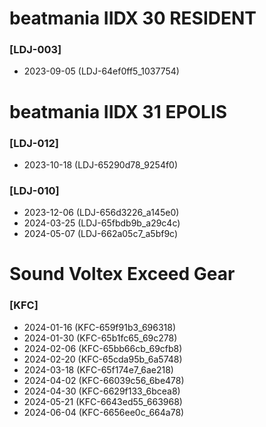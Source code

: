 # beatmania IIDX 30 RESIDENT
### [LDJ-003]
- 2023-09-05 (LDJ-64ef0ff5_1037754)

# beatmania IIDX 31 EPOLIS
### [LDJ-012]
- 2023-10-18 (LDJ-65290d78_9254f0)

### [LDJ-010]
- 2023-12-06 (LDJ-656d3226_a145e0)
- 2024-03-25 (LDJ-65fbdb9b_a29c4c)
- 2024-05-07 (LDJ-662a05c7_a5bf9c)

# Sound Voltex Exceed Gear 
### [KFC]
- 2024-01-16 (KFC-659f91b3_696318)
- 2024-01-30 (KFC-65b1fc65_69c278)
- 2024-02-06 (KFC-65bb66cb_69cfb8)
- 2024-02-20 (KFC-65cda95b_6a5748)
- 2024-03-18 (KFC-65f174e7_6ae218)
- 2024-04-02 (KFC-66039c56_6be478)
- 2024-04-30 (KFC-6629f133_6bcea8)
- 2024-05-21 (KFC-6643ed55_663968)
- 2024-06-04 (KFC-6656ee0c_664a78)
